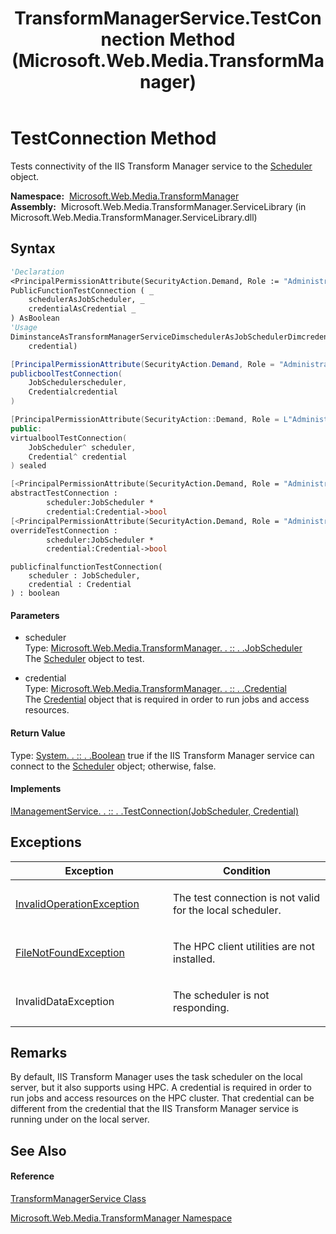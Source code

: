 ﻿---
title: TransformManagerService.TestConnection Method  (Microsoft.Web.Media.TransformManager)
TOCTitle: TestConnection Method
ms:assetid: M:Microsoft.Web.Media.TransformManager.TransformManagerService.TestConnection(Microsoft.Web.Media.TransformManager.JobScheduler,Microsoft.Web.Media.TransformManager.Credential)
ms:mtpsurl: https://msdn.microsoft.com/en-us/library/microsoft.web.media.transformmanager.transformmanagerservice.testconnection(v=VS.90)
ms:contentKeyID: 35520994
ms.date: 06/14/2012
mtps_version: v=VS.90
f1_keywords:
- Microsoft.Web.Media.TransformManager.TransformManagerService.TestConnection
dev_langs:
- CSharp
- JScript
- VB
- FSharp
- c++
api_location:
- Microsoft.Web.Media.TransformManager.ServiceLibrary.dll
api_name:
- Microsoft.Web.Media.TransformManager.TransformManagerService.TestConnection
api_type:
- Managed
topic_type:
- apiref
- kbSyntax
product_family_name: VS
ROBOTS: INDEX,FOLLOW
---

# TestConnection Method

Tests connectivity of the IIS Transform Manager service to the [Scheduler](scheduler-class-microsoft-web-media-transformmanager.md) object.

**Namespace:**  [Microsoft.Web.Media.TransformManager](microsoft-web-media-transformmanager-namespace.md)  
**Assembly:**  Microsoft.Web.Media.TransformManager.ServiceLibrary (in Microsoft.Web.Media.TransformManager.ServiceLibrary.dll)

## Syntax

``` vb
'Declaration
<PrincipalPermissionAttribute(SecurityAction.Demand, Role := "Administrators")> _
PublicFunctionTestConnection ( _
    schedulerAsJobScheduler, _
    credentialAsCredential _
) AsBoolean
'Usage
DiminstanceAsTransformManagerServiceDimschedulerAsJobSchedulerDimcredentialAsCredentialDimreturnValueAsBooleanreturnValue = instance.TestConnection(scheduler, _
    credential)
```

``` csharp
[PrincipalPermissionAttribute(SecurityAction.Demand, Role = "Administrators")]
publicboolTestConnection(
    JobSchedulerscheduler,
    Credentialcredential
)
```

``` c++
[PrincipalPermissionAttribute(SecurityAction::Demand, Role = L"Administrators")]
public:
virtualboolTestConnection(
    JobScheduler^ scheduler, 
    Credential^ credential
) sealed
```

``` fsharp
[<PrincipalPermissionAttribute(SecurityAction.Demand, Role = "Administrators")>]
abstractTestConnection : 
        scheduler:JobScheduler * 
        credential:Credential->bool 
[<PrincipalPermissionAttribute(SecurityAction.Demand, Role = "Administrators")>]
overrideTestConnection : 
        scheduler:JobScheduler * 
        credential:Credential->bool
```

``` jscript
publicfinalfunctionTestConnection(
    scheduler : JobScheduler, 
    credential : Credential
) : boolean
```

#### Parameters

  - scheduler  
    Type: [Microsoft.Web.Media.TransformManager. . :: . .JobScheduler](jobscheduler-class-microsoft-web-media-transformmanager.md)  
    The [Scheduler](scheduler-class-microsoft-web-media-transformmanager.md) object to test.  

<!-- end list -->

  - credential  
    Type: [Microsoft.Web.Media.TransformManager. . :: . .Credential](credential-class-microsoft-web-media-transformmanager.md)  
    The [Credential](credential-class-microsoft-web-media-transformmanager.md) object that is required in order to run jobs and access resources.  

#### Return Value

Type: [System. . :: . .Boolean](https://msdn.microsoft.com/en-us/library/a28wyd50\(v=vs.90\))  
true if the IIS Transform Manager service can connect to the [Scheduler](scheduler-class-microsoft-web-media-transformmanager.md) object; otherwise, false.  

#### Implements

[IManagementService. . :: . .TestConnection(JobScheduler, Credential)](imanagementservice-testconnection-method-microsoft-web-media-transformmanager.md)  

## Exceptions

<table>
<colgroup>
<col style="width: 50%" />
<col style="width: 50%" />
</colgroup>
<thead>
<tr class="header">
<th>Exception</th>
<th>Condition</th>
</tr>
</thead>
<tbody>
<tr class="odd">
<td><a href="https://msdn.microsoft.com/en-us/library/2asft85a(v=vs.90)">InvalidOperationException</a></td>
<td><p>The test connection is not valid for the local scheduler.</p></td>
</tr>
<tr class="even">
<td><a href="https://msdn.microsoft.com/en-us/library/dzyy5k3x(v=vs.90)">FileNotFoundException</a></td>
<td><p>The HPC client utilities are not installed.</p></td>
</tr>
<tr class="odd">
<td>InvalidDataException</td>
<td><p>The scheduler is not responding.</p></td>
</tr>
</tbody>
</table>


## Remarks

By default, IIS Transform Manager uses the task scheduler on the local server, but it also supports using HPC. A credential is required in order to run jobs and access resources on the HPC cluster. That credential can be different from the credential that the IIS Transform Manager service is running under on the local server.

## See Also

#### Reference

[TransformManagerService Class](transformmanagerservice-class-microsoft-web-media-transformmanager.md)

[Microsoft.Web.Media.TransformManager Namespace](microsoft-web-media-transformmanager-namespace.md)

